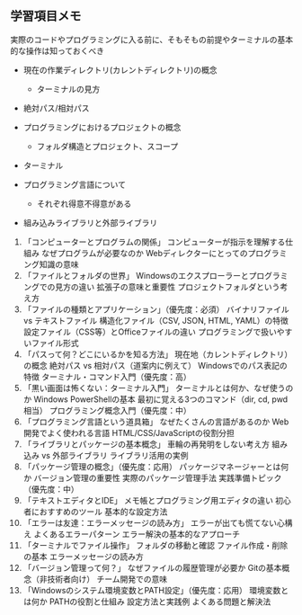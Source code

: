## 学習項目メモ
実際のコードやプログラミングに入る前に、そもそもの前提やターミナルの基本的な操作は知っておくべき

- 現在の作業ディレクトリ(カレントディレクトリ)の概念
    - ターミナルの見方
- 絶対パス/相対パス
- プログラミングにおけるプロジェクトの概念
    - フォルダ構造とプロジェクト、スコープ
- ターミナル


- プログラミング言語について
    - それぞれ得意不得意がある
- 組み込みライブラリと外部ライブラリ

1. 「コンピューターとプログラムの関係」
コンピューターが指示を理解する仕組み
なぜプログラムが必要なのか
Webディレクターにとってのプログラミング知識の意味
2. 「ファイルとフォルダの世界」
Windowsのエクスプローラーとプログラミングでの見方の違い
拡張子の意味と重要性
プロジェクトフォルダという考え方
3. 「ファイルの種類とアプリケーション」（優先度：必須）
バイナリファイル vs テキストファイル
構造化ファイル（CSV, JSON, HTML, YAML）の特徴
設定ファイル（CSS等）とOfficeファイルの違い
プログラミングで扱いやすいファイル形式
4. 「パスって何？どこにいるかを知る方法」
現在地（カレントディレクトリ）の概念
絶対パス vs 相対パス（道案内に例えて）
Windowsでのパス表記の特徴
ターミナル・コマンド入門（優先度：高）
5. 「黒い画面は怖くない：ターミナル入門」
ターミナルとは何か、なぜ使うのか
Windows PowerShellの基本
最初に覚える3つのコマンド（dir, cd, pwd相当）
プログラミング概念入門（優先度：中）
6. 「プログラミング言語という道具箱」
なぜたくさんの言語があるのか
Web開発でよく使われる言語
HTML/CSS/JavaScriptの役割分担
7. 「ライブラリとパッケージの基本概念」
車輪の再発明をしない考え方
組み込み vs 外部ライブラリ
ライブラリ活用の実例
8. 「パッケージ管理の概念」（優先度：応用）
パッケージマネージャーとは何か
バージョン管理の重要性
実際のパッケージ管理手法
実践準備トピック（優先度：中）
9. 「テキストエディタとIDE」
メモ帳とプログラミング用エディタの違い
初心者におすすめのツール
基本的な設定方法
10. 「エラーは友達：エラーメッセージの読み方」
エラーが出ても慌てない心構え
よくあるエラーパターン
エラー解決の基本的なアプローチ
11. 「ターミナルでファイル操作」
フォルダの移動と確認
ファイル作成・削除の基本
エラーメッセージの読み方
12. 「バージョン管理って何？」
なぜファイルの履歴管理が必要か
Gitの基本概念（非技術者向け）
チーム開発での意味
13. 「Windowsのシステム環境変数とPATH設定」（優先度：応用）
環境変数とは何か
PATHの役割と仕組み
設定方法と実践例
よくある問題と解決法